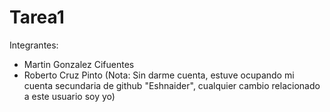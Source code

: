 # Tarea1

Integrantes:
 - Martin Gonzalez Cifuentes
 - Roberto Cruz Pinto (Nota: Sin darme cuenta, estuve ocupando mi cuenta secundaria de github "Eshnaider", cualquier cambio relacionado a este usuario soy yo)
